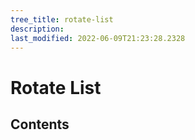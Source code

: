 ```yaml
---
tree_title: rotate-list
description: 
last_modified: 2022-06-09T21:23:28.2328
---
```


# Rotate List

## Contents
